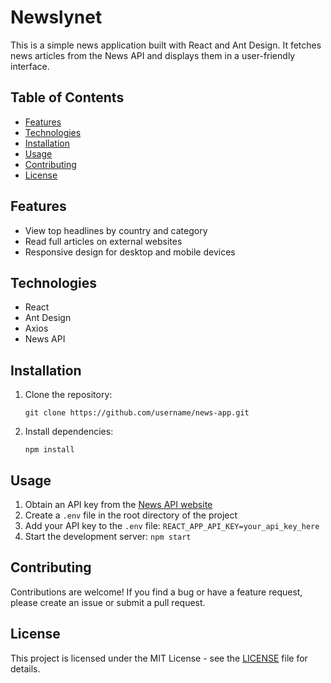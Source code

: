 # Newslynet

This is a simple news application built with React and Ant Design. It fetches news articles from the News API and displays them in a user-friendly interface.

## Table of Contents

- [Features](#features)
- [Technologies](#technologies)
- [Installation](#installation)
- [Usage](#usage)
- [Contributing](#contributing)
- [License](#license)

## Features

- View top headlines by country and category
- Read full articles on external websites
- Responsive design for desktop and mobile devices

## Technologies

- React
- Ant Design
- Axios
- News API

## Installation

1. Clone the repository:

   ```
   git clone https://github.com/username/news-app.git
   ```

2. Install dependencies:

   ```
   npm install
   ```

## Usage

1. Obtain an API key from the [News API website](https://newsapi.org/)
2. Create a `.env` file in the root directory of the project
3. Add your API key to the `.env` file: `REACT_APP_API_KEY=your_api_key_here`
4. Start the development server: `npm start`

## Contributing

Contributions are welcome! If you find a bug or have a feature request, please create an issue or submit a pull request.

## License

This project is licensed under the MIT License - see the [LICENSE](LICENSE) file for details.
